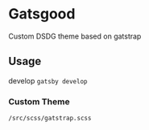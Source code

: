 # Gatsgood

Custom DSDG theme based on gatstrap

## Usage

develop
`gatsby develop`

### Custom Theme

`/src/scss/gatstrap.scss`
